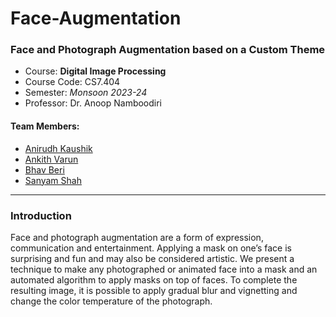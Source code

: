 # Face-Augmentation
### Face and Photograph Augmentation based on a Custom Theme
<!-- ![GitHub License](https://img.shields.io/github/license/maynaS/Face-Augmentation?label=License&style=plastic&logo=Github) -->

- Course: **Digital Image Processing**
- Course Code: CS7.404	
- Semester: _Monsoon 2023-24_
- Professor: Dr. Anoop Namboodiri

#### Team Members:
- [Anirudh Kaushik](https://github.com/anirudhkaushik2003)
- [Ankith Varun]()
- [Bhav Beri](https://github.com/bhavberi)
- [Sanyam Shah](https://github.com/maynaS)

----- 

### Introduction

Face and photograph augmentation are a form of  expression, communication and entertainment. Applying a mask on one’s face is surprising and fun and may also be considered artistic. We present a technique to make any photographed or animated face into a mask and an automated algorithm to apply masks on top of faces. To complete the resulting image, it is possible to apply gradual blur and vignetting and change the color temperature of the photograph.
